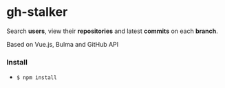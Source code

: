 # gh-stalker
Search **users**, view their **repositories** and latest **commits** on each **branch**.

Based on Vue.js, Bulma and GitHub API

### Install
* `$ npm install`
